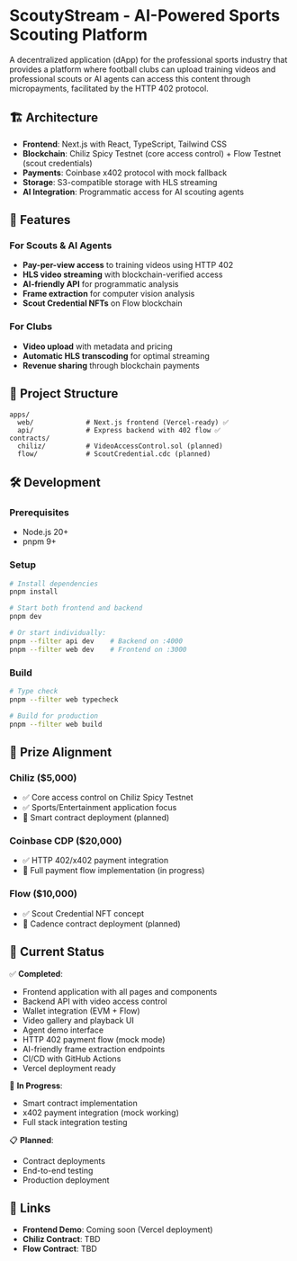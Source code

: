# ScoutyStream - AI-Powered Sports Scouting Platform

A decentralized application (dApp) for the professional sports industry that provides a platform where football clubs can upload training videos and professional scouts or AI agents can access this content through micropayments, facilitated by the HTTP 402 protocol.

## 🏗️ Architecture

- **Frontend**: Next.js with React, TypeScript, Tailwind CSS
- **Blockchain**: Chiliz Spicy Testnet (core access control) + Flow Testnet (scout credentials)
- **Payments**: Coinbase x402 protocol with mock fallback
- **Storage**: S3-compatible storage with HLS streaming
- **AI Integration**: Programmatic access for AI scouting agents

## 🚀 Features

### For Scouts & AI Agents
- **Pay-per-view access** to training videos using HTTP 402
- **HLS video streaming** with blockchain-verified access
- **AI-friendly API** for programmatic analysis
- **Frame extraction** for computer vision analysis
- **Scout Credential NFTs** on Flow blockchain

### For Clubs
- **Video upload** with metadata and pricing
- **Automatic HLS transcoding** for optimal streaming
- **Revenue sharing** through blockchain payments

## 📁 Project Structure

```
apps/
  web/             # Next.js frontend (Vercel-ready) ✅
  api/             # Express backend with 402 flow ✅
contracts/
  chiliz/          # VideoAccessControl.sol (planned)
  flow/            # ScoutCredential.cdc (planned)
```

## 🛠️ Development

### Prerequisites
- Node.js 20+
- pnpm 9+

### Setup
```bash
# Install dependencies
pnpm install

# Start both frontend and backend
pnpm dev

# Or start individually:
pnpm --filter api dev    # Backend on :4000
pnpm --filter web dev    # Frontend on :3000
```

### Build
```bash
# Type check
pnpm --filter web typecheck

# Build for production
pnpm --filter web build
```

## 🎯 Prize Alignment

### Chiliz ($5,000)
- ✅ Core access control on Chiliz Spicy Testnet
- ✅ Sports/Entertainment application focus
- 🔄 Smart contract deployment (planned)

### Coinbase CDP ($20,000)
- ✅ HTTP 402/x402 payment integration
- 🔄 Full payment flow implementation (in progress)

### Flow ($10,000)
- ✅ Scout Credential NFT concept
- 🔄 Cadence contract deployment (planned)

## 🚦 Current Status

✅ **Completed**:
- Frontend application with all pages and components
- Backend API with video access control
- Wallet integration (EVM + Flow)
- Video gallery and playback UI
- Agent demo interface
- HTTP 402 payment flow (mock mode)
- AI-friendly frame extraction endpoints
- CI/CD with GitHub Actions
- Vercel deployment ready

🔄 **In Progress**:
- Smart contract implementation
- x402 payment integration (mock working)
- Full stack integration testing

📋 **Planned**:
- Contract deployments
- End-to-end testing
- Production deployment

## 🔗 Links

- **Frontend Demo**: Coming soon (Vercel deployment)
- **Chiliz Contract**: TBD
- **Flow Contract**: TBD
